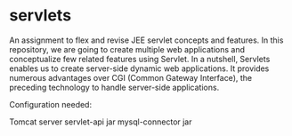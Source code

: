 # servlets

An assignment to flex and revise JEE servlet concepts and features. In this repository, we are going to create multiple web applications and conceptualize few related features using Servlet. In a nutshell, Servlets enables us to create server-side dynamic web applications. It provides numerous advantages over CGI (Common Gateway Interface), the preceding technology to handle server-side applications.

Configuration needed:

Tomcat server
servlet-api jar
mysql-connector jar
